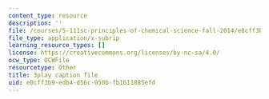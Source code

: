 ```yaml
---
content_type: resource
description: ''
file: /courses/5-111sc-principles-of-chemical-science-fall-2014/e0cff3b9edb4d56c050bfb1611085efd_Om_5b29d_9g.srt
file_type: application/x-subrip
learning_resource_types: []
license: https://creativecommons.org/licenses/by-nc-sa/4.0/
ocw_type: OCWFile
resourcetype: Other
title: 3play caption file
uid: e0cff3b9-edb4-d56c-050b-fb1611085efd
---
```

